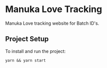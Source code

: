 # Manuka Love Tracking

Manuka Love tracking website for Batch ID's.

## Project Setup

To install and run the project:

`yarn && yarn start`

